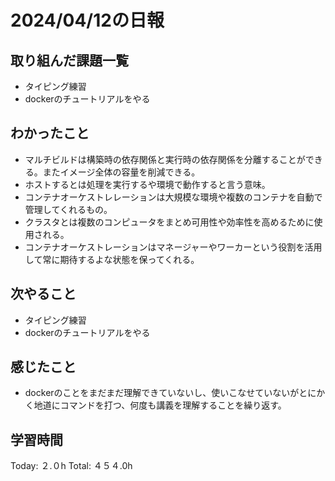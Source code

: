 # 2024/04/12の日報
## 取り組んだ課題一覧
* タイピング練習
* dockerのチュートリアルをやる
## わかったこと
* マルチビルドは構築時の依存関係と実行時の依存関係を分離することができる。またイメージ全体の容量を削減できる。
* ホストするとは処理を実行するや環境で動作すると言う意味。
* コンテナオーケストレレーションは大規模な環境や複数のコンテナを自動で管理してくれるもの。
* クラスタとは複数のコンピュータをまとめ可用性や効率性を高めるために使用される。
* コンテナオーケストレーションはマネージャーやワーカーという役割を活用して常に期待するよな状態を保ってくれる。
## 次やること
* タイピング練習
* dockerのチュートリアルをやる
## 感じたこと
* dockerのことをまだまだ理解できていないし、使いこなせていないがとにかく地道にコマンドを打つ、何度も講義を理解することを繰り返す。
##  学習時間
Today: ２.０h
Total: ４５４.0h
